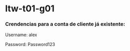 # ltw-t01-g01

### Crendencias para a conta de cliente já existente:
Username: alex

Password: Password123
